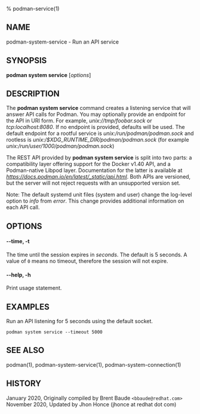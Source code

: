 % podman-service(1)

## NAME
podman\-system\-service - Run an API service

## SYNOPSIS
**podman system service** [*options*]

## DESCRIPTION
The **podman system service** command creates a listening service that will answer API calls for Podman.  You may
optionally provide an endpoint for the API in URI form.  For example, *unix://tmp/foobar.sock* or *tcp:localhost:8080*.
If no endpoint is provided, defaults will be used.  The default endpoint for a rootful
service is *unix:/run/podman/podman.sock* and rootless is *unix:/$XDG_RUNTIME_DIR/podman/podman.sock* (for
example *unix:/run/user/1000/podman/podman.sock*)

The REST API provided by **podman system service** is split into two parts: a compatibility layer offering support for the Docker v1.40 API, and a Podman-native Libpod layer.
Documentation for the latter is available at *https://docs.podman.io/en/latest/_static/api.html*.
Both APIs are versioned, but the server will not reject requests with an unsupported version set.

Note: The default systemd unit files (system and user) change the log-level option to *info* from *error*. This change provides additional information on each API call.

## OPTIONS

#### **--time**, **-t**

The time until the session expires in _seconds_. The default is 5
seconds. A value of `0` means no timeout, therefore the session will not expire.

#### **--help**, **-h**

Print usage statement.

## EXAMPLES

Run an API listening for 5 seconds using the default socket.
```
podman system service --timeout 5000
```

## SEE ALSO
podman(1), podman-system-service(1), podman-system-connection(1)

## HISTORY
January 2020, Originally compiled by Brent Baude `<bbaude@redhat.com>`
November 2020, Updated by Jhon Honce (jhonce at redhat dot com)
